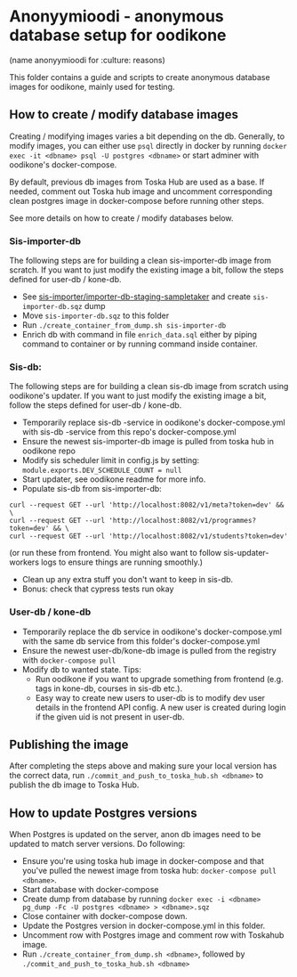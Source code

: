 # Anonyymioodi - anonymous database setup for oodikone

(name anonyymioodi for :culture: reasons)

This folder contains a guide and scripts to create anonymous database images for oodikone, mainly used for testing.

## How to create / modify database images

Creating / modifying images varies a bit depending on the db. Generally, to modify images, you can either use `psql` directly in docker by running `docker exec -it <dbname> psql -U postgres <dbname>` or start adminer with oodikone's docker-compose. 

By default, previous db images from Toska Hub are used as a base. If needed, comment out Toska hub image and uncomment corresponding clean postgres image in docker-compose before running other steps.

See more details on how to create / modify databases below.

### Sis-importer-db

The following steps are for building a clean sis-importer-db image from scratch. If you want to just modify the existing image a bit, follow the steps defined for user-db / kone-db.

- See [sis-importer/importer-db-staging-sampletaker](https://github.com/UniversityOfHelsinkiCS/sis-importer/tree/master/importer-db-staging-sampletaker) and create `sis-importer-db.sqz` dump
- Move `sis-importer-db.sqz` to this folder
- Run `./create_container_from_dump.sh sis-importer-db`
- Enrich db with command in file `enrich_data.sql` either by piping command to container or by running command inside container.

### Sis-db:

The following steps are for building a clean sis-db image from scratch using oodikone's updater. If you want to just modify the existing image a bit, follow the steps defined for user-db / kone-db.

- Temporarily replace sis-db -service in oodikone's docker-compose.yml with sis-db -service from this repo's docker-compose.yml
- Ensure the newest sis-importer-db image is pulled from toska hub in oodikone repo
- Modify sis scheduler limit in config.js by setting: `module.exports.DEV_SCHEDULE_COUNT = null`
- Start updater, see oodikone readme for more info.
- Populate sis-db from sis-importer-db:

```
curl --request GET --url 'http://localhost:8082/v1/meta?token=dev' && \
curl --request GET --url 'http://localhost:8082/v1/programmes?token=dev' && \
curl --request GET --url 'http://localhost:8082/v1/students?token=dev'
```
(or run these from frontend. You might also want to follow sis-updater-workers logs to ensure things are running smoothly.)
- Clean up any extra stuff you don't want to keep in sis-db.
- Bonus: check that cypress tests run okay

### User-db / kone-db

- Temporarily replace the db service in oodikone's docker-compose.yml with the same db service from this folder's docker-compose.yml
- Ensure the newest user-db/kone-db image is pulled from the registry with `docker-compose pull`
- Modify db to wanted state. Tips:
  - Run oodikone if you want to upgrade something from frontend (e.g. tags in kone-db, courses in sis-db etc.).
  - Easy way to create new users to user-db is to modify dev user details in the frontend API config. A new user is created during login if the given uid is not present in user-db.

## Publishing the image

After completing the steps above and making sure your local version has the correct data, run `./commit_and_push_to_toska_hub.sh <dbname>` to publish the db image to Toska Hub.

## How to update Postgres versions

When Postgres is updated on the server, anon db images need to be updated to match server versions. Do following:

- Ensure you're using toska hub image in docker-compose and that you've pulled the newest image from toska hub: `docker-compose pull <dbname>`.
- Start database with docker-compose
- Create dump from database by running `docker exec -i <dbname> pg_dump -Fc -U postgres <dbname> > <dbname>.sqz`
- Close container with docker-compose down.
- Update the Postgres version in docker-compose.yml in this folder.
- Uncomment row with Postgres image and comment row with Toskahub image.
- Run `./create_container_from_dump.sh <dbname>`, followed by `./commit_and_push_to_toska_hub.sh <dbname>`
